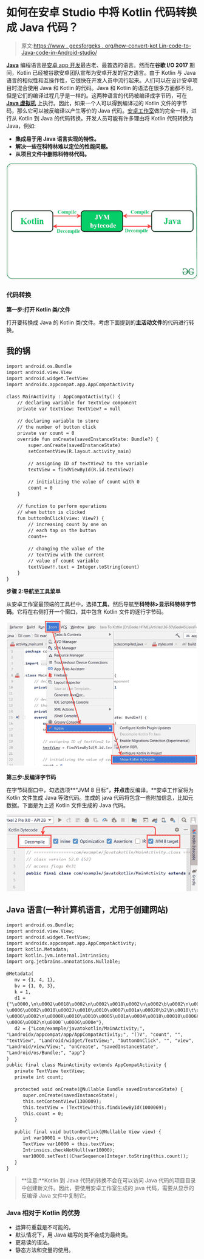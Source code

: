 # 如何在安卓 Studio 中将 Kotlin 代码转换成 Java 代码？

> 原文:[https://www . geesforgeks . org/how-convert-kot Lin-code-to-Java-code-in-Android-studio/](https://www.geeksforgeeks.org/how-to-convert-kotlin-code-to-java-code-in-android-studio/)

[**Java**](https://www.geeksforgeeks.org/java/) 编程语言是[安卓 app 开发](https://www.geeksforgeeks.org/kotlin-android-tutorial/)最古老、最首选的语言。然而在**谷歌 I/O 2017** 期间，Kotlin 已经被谷歌安卓团队宣布为安卓开发的官方语言。由于 Kotlin 与 Java 语言的相似性和互操作性，它很快在开发人员中流行起来。人们可以在设计安卓项目时混合使用 Java 和 Kotlin 的代码。Java 和 Kotlin 的语法在很多方面都不同，但是它们的编译过程几乎是一样的。这两种语言的代码被编译成字节码，可在 [**Java 虚拟机**](https://www.geeksforgeeks.org/jvm-works-jvm-architecture/) 上执行。因此，如果一个人可以得到编译过的 Kotlin 文件的字节码，那么它可以被反编译以产生等价的 Java 代码。[安卓工作室](https://www.geeksforgeeks.org/guide-to-install-and-set-up-android-studio/)做的完全一样，进行从 Kotlin 到 Java 的代码转换。开发人员可能有许多理由将 Kotlin 代码转换为 Java，例如:

*   **集成易于用 Java 语言实现的特性。**
*   **解决一些在科特林难以定位的性能问题。**
*   **从项目文件中删除科特林代码。**

![Convert Kotlin Code to Java Code in Android Studio](img/e7f007eb77dd918515422b1b7113f213.png)

### 代码转换

**第一步:打开 Kotlin 类/文件**

打开要转换成 Java 的 Kotlin 类/文件。考虑下面提到的**主活动文件**的代码进行转换。

## 我的锅

```
import android.os.Bundle
import android.view.View
import android.widget.TextView
import androidx.appcompat.app.AppCompatActivity

class MainActivity : AppCompatActivity() {
    // declaring variable for TextView component
    private var textView: TextView? = null

    // declaring variable to store
    // the number of button click
    private var count = 0
    override fun onCreate(savedInstanceState: Bundle?) {
        super.onCreate(savedInstanceState)
        setContentView(R.layout.activity_main)

        // assigning ID of textView2 to the variable
        textView = findViewById(R.id.textView2)

        // initializing the value of count with 0
        count = 0
    }

    // function to perform operations
    // when button is clicked
    fun buttonOnClick(view: View?) {
        // increasing count by one on
        // each tap on the button
        count++

        // changing the value of the
        // textView with the current
        // value of count variable
        textView!!.text = Integer.toString(count)
    }
}
```

**步骤 2:导航至工具菜单**

从安卓工作室最顶端的工具栏中，选择**工具**，然后导航至**科特林>显示科特林字节码**。它将在右侧打开一个窗口，其中包含 Kotlin 文件的逐行字节码。

![](img/b1e70222eb8be9502b940644bf24ee20.png)

**第三步:反编译字节码**

在字节码窗口中，勾选选项**“JVM 8 目标”**，并点击**反编译。**安卓工作室将为 Kotlin 文件生成 Java 等效代码。生成的 java 代码将包含一些附加信息，比如元数据。下面是为上述 Kotlin 文件生成的 Java 代码。

![](img/7d14c2af36349a5fbd2b2259ef667c62.png)

## Java 语言(一种计算机语言，尤用于创建网站)

```
import android.os.Bundle;
import android.view.View;
import android.widget.TextView;
import androidx.appcompat.app.AppCompatActivity;
import kotlin.Metadata;
import kotlin.jvm.internal.Intrinsics;
import org.jetbrains.annotations.Nullable;

@Metadata(
   mv = {1, 4, 1},
   bv = {1, 0, 3},
   k = 1,
   d1 = {"\u0000,\n\u0002\u0018\u0002\n\u0002\u0018\u0002\n\u0002\b\u0002\n\u0002\u0010\b\n\u0000\n\u0002\u0018\u0002\n\u0000\n\u0002\u0010\u0002\n\u0000\n\u0002\u0018\u0002\n\u0002\b\u0002\n\u0002\u0018\u0002\n\u0000\u0018\u00002\u00020\u0001B\u0005¢\u0006\u0002\u0010\u0002J\u0010\u0010\u0007\u001a\u00020\b2\b\u0010\t\u001a\u0004\u0018\u00010\nJ\u0012\u0010\u000b\u001a\u00020\b2\b\u0010\f\u001a\u0004\u0018\u00010\rH\u0014R\u000e\u0010\u0003\u001a\u00020\u0004X\u0082\u000e¢\u0006\u0002\n\u0000R\u0010\u0010\u0005\u001a\u0004\u0018\u00010\u0006X\u0082\u000e¢\u0006\u0002\n\u0000¨\u0006\u000e"},
   d2 = {"Lcom/example/javatokotlin/MainActivity;", "Landroidx/appcompat/app/AppCompatActivity;", "()V", "count", "", "textView", "Landroid/widget/TextView;", "buttonOnClick", "", "view", "Landroid/view/View;", "onCreate", "savedInstanceState", "Landroid/os/Bundle;", "app"}
)
public final class MainActivity extends AppCompatActivity {
   private TextView textView;
   private int count;

   protected void onCreate(@Nullable Bundle savedInstanceState) {
      super.onCreate(savedInstanceState);
      this.setContentView(1300009);
      this.textView = (TextView)this.findViewById(1000069);
      this.count = 0;
   }

   public final void buttonOnClick(@Nullable View view) {
      int var10001 = this.count++;
      TextView var10000 = this.textView;
      Intrinsics.checkNotNull(var10000);
      var10000.setText((CharSequence)Integer.toString(this.count));
   }
}
```

> **注意:**Kotlin 到 Java 代码的转换不会在可以访问 Java 代码的项目目录中创建新文件。因此，要使用安卓工作室生成的 java 代码，需要从显示的反编译 Java 文件中复制它。

### **Java 相对于 Kotlin 的优势**

*   运算符重载是不可能的。
*   默认情况下，用 Java 编写的类不会成为最终类。
*   更易读的语法。
*   静态方法和变量的使用。